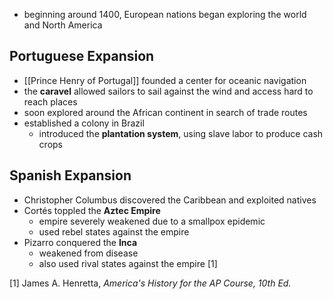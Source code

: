 - beginning around 1400, European nations began exploring the world and North America
## Portuguese Expansion
- [[Prince Henry of Portugal]] founded a center for oceanic navigation
- the **caravel** allowed sailors to sail against the wind and access hard to reach places
- soon explored around the African continent in search of trade routes
- established a colony in Brazil
	- introduced the **plantation system**, using slave labor to produce cash crops
## Spanish Expansion
- Christopher Columbus discovered the Caribbean and exploited natives
- Cortés toppled the **Aztec Empire**
	- empire severely weakened due to a smallpox epidemic
	- used rebel states against the empire
- Pizarro conquered the **Inca**
	- weakened from disease 
	- also used rival states against the empire [1]

[1] James A. Henretta, *America's History for the AP Course, 10th Ed.*
